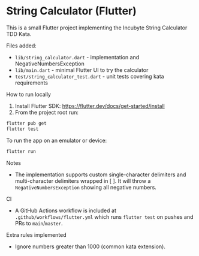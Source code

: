 # String Calculator (Flutter)

This is a small Flutter project implementing the Incubyte String Calculator TDD Kata.

Files added:
- `lib/string_calculator.dart` - implementation and NegativeNumbersException
- `lib/main.dart` - minimal Flutter UI to try the calculator
- `test/string_calculator_test.dart` - unit tests covering kata requirements

How to run locally

1. Install Flutter SDK: https://flutter.dev/docs/get-started/install
2. From the project root run:

```powershell
flutter pub get
flutter test
```

To run the app on an emulator or device:

```powershell
flutter run
```

Notes
- The implementation supports custom single-character delimiters and multi-character delimiters wrapped in [ ]. It will throw a `NegativeNumbersException` showing all negative numbers.

CI
- A GitHub Actions workflow is included at `.github/workflows/flutter.yml` which runs `flutter test` on pushes and PRs to `main`/`master`.

Extra rules implemented
- Ignore numbers greater than 1000 (common kata extension).

